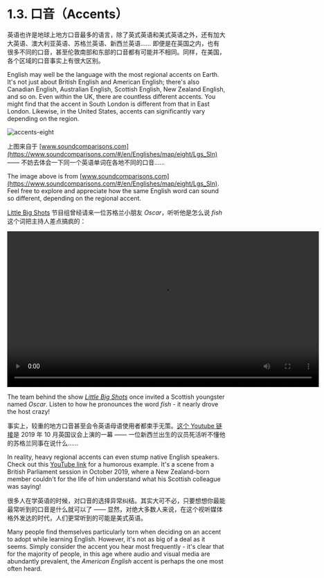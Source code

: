 # 1.3. 口音（Accents）

英语也许是地球上地方口音最多的语言，除了英式英语和美式英语之外，还有加大大英语、澳大利亚英语、苏格兰英语、新西兰英语…… 即便是在英国之内，也有很多不同的口音，甚至伦敦南部和东部的口音都有可能并不相同。同样，在美国，各个区域的口音事实上有很大区别。

English may well be the language with the most regional accents on Earth. It's not just about British English and American English; there's also Canadian English, Australian English, Scottish English, New Zealand English, and so on. Even within the UK, there are countless different accents. You might find that the accent in South London is different from that in East London. Likewise, in the United States, accents can significantly vary depending on the region.

![accents-eight](/images/accents-eight.png)

上图来自于 [www.soundcomparisons.com](https://www.soundcomparisons.com/#/en/Englishes/map/eight/Lgs_Sln) —— 不妨去体会一下同一个英语单词在各地不同的口音……

The image above is from [www.soundcomparisons.com](https://www.soundcomparisons.com/#/en/Englishes/map/eight/Lgs_Sln). Feel free to explore and appreciate how the same English word can sound so different, depending on the regional accent.

[Little Big Shots](https://en.wikipedia.org/wiki/Little_Big_Shots) 节目组曾经请来一位苏格兰小朋友 *Oscar*，听听他是怎么说 *fish* 这个词把主持人差点搞疯的：

<video controls width="720"> <source src="/videos/LittleBigShots-Oscar.mp4" type="video/mp4"></source>Your browser does not support the video tag. </video>

The team behind the show *[Little Big Shots](https://en.wikipedia.org/wiki/Little_Big_Shots)* once invited a Scottish youngster named *Oscar*. Listen to how he pronounces the word *fish* - it nearly drove the host crazy!

事实上，较重的地方口音甚至会令英语母语使用者都束手无策。[这个 Youtube 链接](https://www.youtube.com/watch?v=1jHfY0dDZxA)是 2019 年 10 月英国议会上演的一幕 —— 一位新西兰出生的议员死活听不懂他的苏格兰同事在说什么……

In reality, heavy regional accents can even stump native English speakers. Check out this [YouTube link](https://www.youtube.com/watch?v=1jHfY0dDZxA) for a humorous example. It's a scene from a British Parliament session in October 2019, where a New Zealand-born member couldn't for the life of him understand what his Scottish colleague was saying!

很多人在学英语的时候，对口音的选择异常纠结。其实大可不必，只要想想你最能最常听到的口音是什么就可以了 —— 显然，对绝大多数人来说，在这个视听媒体格外发达的时代，人们更常听到的可能是美式英语。

Many people find themselves particularly torn  when deciding on an accent to adopt while learning English. However, it's not as big of a deal as it seems. Simply consider the accent you hear most frequently - it's clear that for the majority of people, in this age where audio and visual media are abundantly prevalent, the *American English* accent is perhaps the one most often heard.
